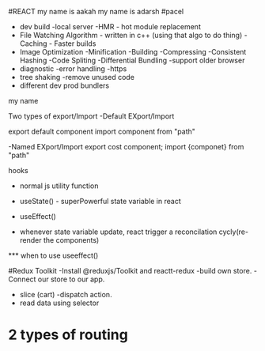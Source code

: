 #REACT 
my name is aakah
my name is adarsh
#pacel
- dev build 
-local server
-HMR - hot module replacement
- File Watching Algorithm - written in c++ (using that algo to do thing)
-Caching  - Faster builds
- Image Optimization
-Minification
-Building
-Compressing
-Consistent Hashing
-Code Spliting
-Differential Bundling -support older browser
- diagnostic
-error handling
-https
- tree shaking -remove unused code
- different dev prod bundlers




my name

Two types of export/Import 
-Default EXport/Import

export default component
import component from "path"

-Named EXport/Import
export cost component;
import {componet} from "path"

hooks
- normal js utility function
- useState() - superPowerful state variable in react
- useEffect()


- whenever state variable update, react trigger a reconcilation cycly(re-render the components)



*** when to use useeffect()






#Redux Toolkit
-Install @reduxjs/Toolkit and reactt-redux
-build own store.
-Connect our store to our app.
- slice (cart)
-dispatch action.
- read data using selector















<!-- 1. If no dependency array => useEffect is called on every render -->
<!-- 2. If dependency array is empty = []  => useEffect is called on initial render(just once) -->
<!-- 3. If dependency array is [btnNameReact] => called everytime  btnName is updated-->


<!-- rafce   will give the boiler plate componet -->

<!--  outlet  -->
<!--  ue to create children routes and parent routes  -->



# 2 types of routing
<!-- 1. client side routing   ------- Only component will change in clinet side routing  ....Not make any networking  .... componet is there alredy                         -->
<!-- 1.2  clent side routing same thing apply on single page applcation -->
<!-- 2. server side routing    ------------ Complete page like /about will go to server and server respond the page called server side routing --> 









 <!-- "https://www.swiggy.com/api/seo/getListing?lat=26.921885&lng=75.723292" -->


<!-- api -->
<!-- https://swiggy-clone-seven-red.vercel.app/ -->
<!-- https://foodfire.onrender.com/api/restaurants?lat=18.9486&lng=72.83662&page_type=DESKTOP_WEB_LISTING -->


<!-- https://github.com/Diivvuu/swiggy-clone/tree/master/src/components -->








<!-- https://foodfire.onrender.com/api/menu?page-type=REGULAR_MENU&complete-menu=true&lat=18.9486&lng=72.83662&restaurantId=28408 -->
<!-- https://tasty-torando-ten.vercel.app/ -->













<!--  domey git for food oder -->
<!-- https://github.com/R3MODAS/Spicy-Pricey-Food-Delivery-App -->
<!-- spicy-pricey-food-delivery.vercel.app -->
